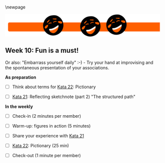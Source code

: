 \newpage

![](sketchnotes/bumper11.png)

## Week 10: Fun is a must!

Or also: "Embarrass yourself daily" :-) - Try your hand at improvising and the spontaneous presentation of your associations.

**As preparation**

- [ ] Think about terms for [Kata 22](0500_Kata_22.md): Pictionary

- [ ] [Kata 21](0500_Kata_21.md): Reflecting sketchnote (part 2) "The structured path"

**In the weekly**

- [ ] Check-in (2 minutes per member)

- [ ] Warm-up: figures in action (5 minutes)

- [ ] Share your experience with [Kata 21](0500_Kata_21.md)

- [ ] [Kata 22](0500_Kata_22.md): Pictionary (25 min)

- [ ] Check-out (1 minute per member)
